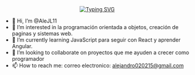 <div align="center">   
    <a href="https://git.io/typing-svg">
      <img src="https://readme-typing-svg.demolab.com?font=Playfair+Display&pause=1000&color=2CCDF7&center=true&random=false&width=435&lines=%F0%9F%91%8B%F0%9F%8F%BD+Hi+there%2C+I'm+Alejandro+L%C3%B3pez" alt="Typing SVG" />
    </a>
</div>

- 👋 Hi, I’m @AleJL11
- 👀 I’m interested in la  programación orientada a objetos, creación de paginas y sistemas web.
- 🌱 I’m currently learning  JavaScript para seguir con React y aprender Angular.
- 💞️ I’m looking to collaborate on  proyectos que me ayuden a crecer como programador
- 📫 How to reach me:  correo electronico:  alejandro020215@gmail.com

<!---
AleJL11/AleJL11 is a ✨ special ✨ repository because its `README.md` (this file) appears on your GitHub profile.
You can click the Preview link to take a look at your changes.
--->
